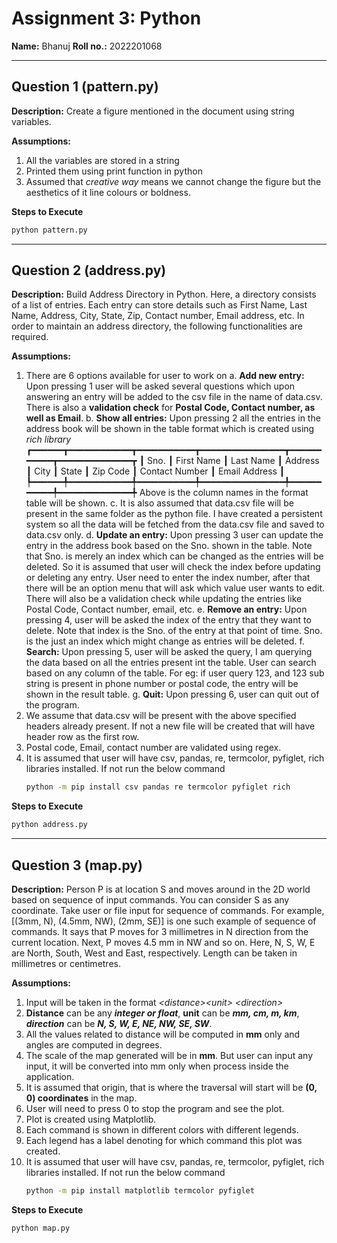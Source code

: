 
# Assignment 3: Python

**Name:** Bhanuj
**Roll no.:** 2022201068

---

## Question 1 (<span>pattern.py</span>)

**Description:** Create a figure mentioned in the document using string variables.

**Assumptions:**
1. All the variables are stored in a string
2. Printed them using print function in python
3. Assumed that *creative way* means we cannot change the figure but the aesthetics of it line colours or boldness.

**Steps to Execute**

```sh
python pattern.py
```
---

## Question 2 (<span>address.py</span>)

**Description:** Build Address Directory in Python. Here, a directory consists of a list  of entries. Each entry can store details such as First Name, Last Name, Address, City, State, Zip, Contact number, Email address, etc. In order to maintain an address directory, the following functionalities are required.

**Assumptions:**
1. There are 6 options available for user to work on
	a. **Add new entry:** Upon pressing 1 user will be asked several questions which upon answering an entry will 						be added to the csv file in the name of data.csv. There is also a **validation check** for **Postal Code, Contact number, as well as Email**.
	b. **Show all entries:** Upon pressing 2 all the entries in the address book will be shown in the table format which is created using *rich library*
	┏━━━━━━┳━━━━━━━━━━━━┳━━━━━━━━━━━┳━━━━━━━━━━━━━━━━┳━━━━━━━━━━━┳━━━━━━━━━━━━━━┳
┃ Sno. ┃ First Name ┃ Last Name ┃ Address        ┃ City      ┃ State     ┃ Zip Code ┃ Contact Number ┃ Email Address           ┃
┡━━━━━━╇━━━━━━━━━━━━╇━━━━━━━━━━━╇━━━━━━━━━━━━━━━━╇━━━━━━━━━━━╇━━━━━━━━━━━━━━╇
	Above is the column names in the format table will be shown.
	c. It is also assumed that data.csv file will be present in the same folder as the python file. I have created a persistent system so all the data will be fetched from the data.csv file and saved to data.csv only.
	d. **Update an entry:** Upon pressing 3 user can update the entry in the address book based on the Sno. shown in the table. Note that Sno. is merely an index which can be changed as the entries will be deleted. So it is assumed that user will check the index before updating or deleting any entry.
	User need to enter the index number, after that there will be an option menu that will ask which value user wants to edit. There will also be a validation check while updating the entries like Postal Code, Contact number, email, etc.
	e. **Remove an entry:** Upon pressing 4, user will be asked the index of the entry that they want to delete. Note that index is the Sno. of the entry at that point of time. Sno. is the just an index which might change as entries will be deleted.
	f. **Search:** Upon pressing 5, user will be asked the query, I am querying the data based on all the entries present int the table. User can search based on any column of the table. For eg: if user query 123, and 123 sub string is present in phone number or postal code, the entry will be shown in the result table.
	g. **Quit:** Upon pressing 6, user can quit out of the program.
2. We assume that data.csv will be present with the above specified headers already present. If not a new file will be created that will have header row as the first row.
3. Postal code, Email, contact number are validated using regex.
4. It is assumed that user will have csv, pandas, re, termcolor, pyfiglet, rich libraries installed. If not run the below command
	```sh
	python -m pip install csv pandas re termcolor pyfiglet rich
	```

**Steps to Execute**
```sh
python address.py
```

---

## Question 3 (<span>map.py</span>)

**Description:** Person P is at location S and moves around in the 2D world based on sequence of input commands. You can consider S as any coordinate. Take user or file input for sequence of commands. For example, [(3mm, N), (4.5mm, NW), (2mm, SE)] is one such example of sequence of commands. It says that P moves  for  3  millimetres in N direction from the current location. Next, P moves 4.5  mm in NW and so on. Here, N, S, W, E are North, South, West and East, respectively. Length can be taken in millimetres or centimetres.

**Assumptions:**
1. Input will be taken in the format *\<distance>\<unit> \<direction>*
2. **Distance** can be any ***integer or float***, **unit** can be ***mm, cm, m, km***, ***direction*** can be ***N, S, W, E, NE, NW, SE, SW***.
3. All the values related to distance will be computed in **mm** only and angles are computed in degrees.
4. The scale of the map generated will be in **mm**. But user can input any input, it will be converted into mm only when process inside the application.
5. It is assumed that origin, that is where the traversal will start will be **(0, 0) coordinates** in the map.
6. User will need to press 0 to stop the program and see the plot.
7. Plot is created using Matplotlib.
8. Each command is shown in different colors with different legends.
9. Each legend has a label denoting for which command this plot was created.
10. It is assumed that user will have csv, pandas, re, termcolor, pyfiglet, rich libraries installed. If not run the below command
	```sh
	python -m pip install matplotlib termcolor pyfiglet
	```


**Steps to Execute**

```sh
python map.py
```
